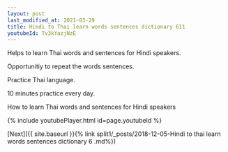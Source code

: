 ```yaml
---
layout: post
last_modified_at: 2021-03-29
title: Hindi to Thai learn words sentences dictionary 611 
youtubeId: Tv3kYazjNzE
---
```

 
 
Helps to learn Thai words and sentences for Hindi speakers.

Opportunitiy to repeat the words sentences. 

Practice Thai language. 
 
10 minutes practice every day. 
 
How to learn Thai words and sentences for Hindi speakers 
 
{% include youtubePlayer.html id=page.youtubeId %}
 
 
[Next]({{ site.baseurl }}{% link  split1/_posts/2018-12-05-Hindi to thai learn words sentences dictionary 6 .md%})
 

